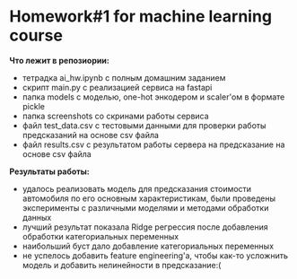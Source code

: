# Homework#1 for machine learning course

__Что лежит в репозиории:__
- тетрадка ai_hw.ipynb с полным домашним заданием
- скрипт main.py с реализацией сервиса на fastapi
- папка models с моделью, one-hot энкодером и scaler'ом в формате pickle
- папка screenshots со скринами работы сервиса
- файл test_data.csv с тестовыми данными для проверки работы предсказаний на основе csv файла
- файл results.csv с результатом работы сервера на предсказание на основе csv файла

__Результаты работы:__
- удалось реализовать модель для предсказания стоимости автомобиля по его основным характеристикам, были проведены эксперименты с различными моделями и методами обработки данных
- лучший результат показала Ridge регрессия после добавления обработки категориальных переменных
- наибольший буст дало добавление категориальных переменных
- не успелось добавить feature engineering'а, чтобы как-то усложнить модель и добавить нелинейности в предсказание:(
